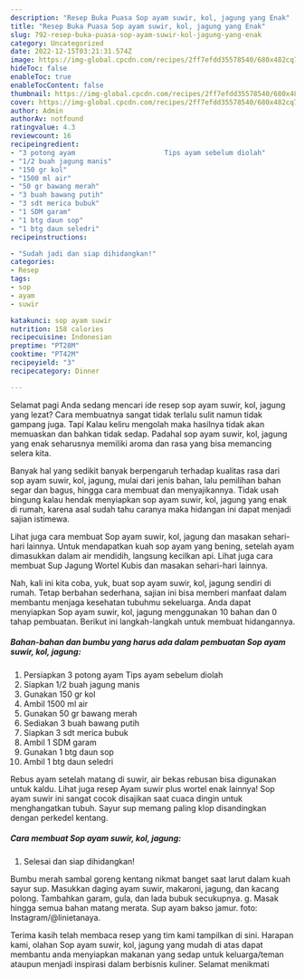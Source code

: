 ```yaml
---
description: "Resep Buka Puasa Sop ayam suwir, kol, jagung yang Enak"
title: "Resep Buka Puasa Sop ayam suwir, kol, jagung yang Enak"
slug: 792-resep-buka-puasa-sop-ayam-suwir-kol-jagung-yang-enak
category: Uncategorized
date: 2022-12-15T03:21:31.574Z
image: https://img-global.cpcdn.com/recipes/2ff7efdd35578540/680x482cq70/sop-ayam-suwir-kol-jagung-foto-resep-utama.jpg
hideToc: false
enableToc: true
enableTocContent: false
thumbnail: https://img-global.cpcdn.com/recipes/2ff7efdd35578540/680x482cq70/sop-ayam-suwir-kol-jagung-foto-resep-utama.jpg
cover: https://img-global.cpcdn.com/recipes/2ff7efdd35578540/680x482cq70/sop-ayam-suwir-kol-jagung-foto-resep-utama.jpg
author: Admin
authorAv: notfound
ratingvalue: 4.3
reviewcount: 16
recipeingredient:
- "3 potong ayam                      Tips ayam sebelum diolah"
- "1/2 buah jagung manis"
- "150 gr kol"
- "1500 ml air"
- "50 gr bawang merah"
- "3 buah bawang putih"
- "3 sdt merica bubuk"
- "1 SDM garam"
- "1 btg daun sop"
- "1 btg daun seledri"
recipeinstructions:

- "Sudah jadi dan siap dihidangkan!"
categories:
- Resep
tags:
- sop
- ayam
- suwir

katakunci: sop ayam suwir 
nutrition: 158 calories
recipecuisine: Indonesian
preptime: "PT28M"
cooktime: "PT42M"
recipeyield: "3"
recipecategory: Dinner

---
```



Selamat pagi Anda sedang mencari ide resep sop ayam suwir, kol, jagung yang lezat? Cara membuatnya sangat tidak terlalu sulit namun tidak gampang juga. Tapi Kalau keliru mengolah maka hasilnya tidak akan memuaskan dan bahkan tidak sedap. Padahal sop ayam suwir, kol, jagung yang enak seharusnya memiliki aroma dan rasa yang bisa memancing selera kita.


Banyak hal yang sedikit banyak berpengaruh terhadap kualitas rasa dari sop ayam suwir, kol, jagung, mulai dari jenis bahan, lalu pemilihan bahan segar dan bagus, hingga cara membuat dan menyajikannya. Tidak usah bingung kalau hendak menyiapkan sop ayam suwir, kol, jagung yang enak di rumah, karena asal sudah tahu caranya maka hidangan ini dapat menjadi sajian istimewa.

Lihat juga cara membuat Sop ayam suwir, kol, jagung dan masakan sehari-hari lainnya. Untuk mendapatkan kuah sop ayam yang bening, setelah ayam dimasukkan dalam air mendidih, langsung kecilkan api. Lihat juga cara membuat Sup Jagung Wortel Kubis dan masakan sehari-hari lainnya.


Nah, kali ini kita coba, yuk, buat sop ayam suwir, kol, jagung sendiri di rumah. Tetap berbahan sederhana, sajian ini bisa memberi manfaat dalam membantu menjaga kesehatan tubuhmu sekeluarga. Anda dapat menyiapkan Sop ayam suwir, kol, jagung menggunakan 10 bahan dan 0 tahap pembuatan. Berikut ini langkah-langkah untuk membuat hidangannya.

<!--inarticleads1-->

##### Bahan-bahan dan bumbu yang harus ada dalam pembuatan Sop ayam suwir, kol, jagung:

1. Persiapkan 3 potong ayam                      Tips ayam sebelum diolah
1. Siapkan 1/2 buah jagung manis
1. Gunakan 150 gr kol
1. Ambil 1500 ml air
1. Gunakan 50 gr bawang merah
1. Sediakan 3 buah bawang putih
1. Siapkan 3 sdt merica bubuk
1. Ambil 1 SDM garam
1. Gunakan 1 btg daun sop
1. Ambil 1 btg daun seledri


Rebus ayam setelah matang di suwir, air bekas rebusan bisa digunakan untuk kaldu. Lihat juga resep Ayam suwir plus wortel enak lainnya! Sop ayam suwir ini sangat cocok disajikan saat cuaca dingin untuk menghangatkan tubuh. Sayur sup memang paling klop disandingkan dengan perkedel kentang. 

<!--inarticleads2-->

##### Cara membuat Sop ayam suwir, kol, jagung:


1. Selesai dan siap dihidangkan!

Bumbu merah sambal goreng kentang nikmat banget saat larut dalam kuah sayur sup. Masukkan daging ayam suwir, makaroni, jagung, dan kacang polong. Tambahkan garam, gula, dan lada bubuk secukupnya. g. Masak hingga semua bahan matang merata. Sup ayam bakso jamur. foto: Instagram/@linietanaya. 

Terima kasih telah membaca resep yang tim kami tampilkan di sini. Harapan kami, olahan Sop ayam suwir, kol, jagung yang mudah di atas dapat membantu anda menyiapkan makanan yang sedap untuk keluarga/teman ataupun menjadi inspirasi dalam berbisnis kuliner. Selamat menikmati
